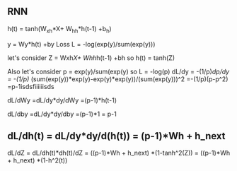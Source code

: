 
## RNN

h(t) = tanh(W<sub>xh</sub>*X+ W<sub>hh</sub>*h(t-1) +b<sub>h</sub>)

y = Wy*h(t) +by
Loss L = -log(exp(y)/sum(exp(y)))

let's consider Z = Wxh*X+ Whh*h(t-1) +bh
so h(t) = tanh(Z)

Also let's consider p = exp(y)/sum(exp(y)
so L = -log(p)
dL/dy = -(1/p)*dp/dy
      = -(1/p)* (sum(exp(y))*exp(y)-exp(y)*exp(y))/(sum(exp(y)))^2
      =-(1/p)(p-p^2)
      =p-1isdsfiiiiiisds
      
dL/dWy =dL/dy*dy/dWy
       =(p-1)*h(t-1)
       
dL/dby =dL/dy*dy/dby
       =(p-1)*1 = p-1

dL/dh(t) = dL/dy*dy/d(h(t))
         = (p-1)*Wh + h_next
-----------------------------------------
dL/dZ = dL/dh(t)*dh(t)/dZ
      = ((p-1)*Wh + h_next) *(1-tanh^2(Z))
      = ((p-1)*Wh + h_next) *(1-h^2(t))
